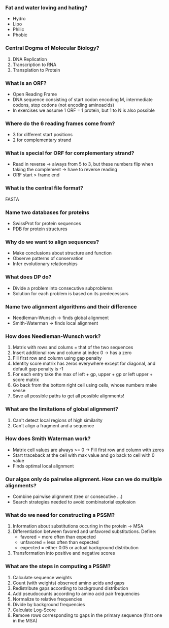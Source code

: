 ### Fat and water loving and hating?
- Hydro
- Lipo
- Philic
- Phobic

### Central Dogma of Molecular Biology?
1. DNA Replication
2. Transcription to RNA
3. Transplation to Protein

### What is an ORF?
- Open Reading Frame
- DNA sequence consisting of start codon encoding M, intermediate codons, stop codons (not encoding aminoacids)
- In exercises we assume 1 ORF = 1 protein, but 1 to N is also possible

### Where do the 6 reading frames come from?
- 3 for different start positions
- 2 for complementary strand

### What is special for ORF for complementary strand?
- Read in reverse -> always from 5 to 3, but these numbers flip when taking the complement -> have to reverse reading
- ORF start > frame end

### What is the central file format? 
FASTA

### Name two databases for proteins
- SwissProt for protein sequences
- PDB for protein structures

### Why do we want to align sequences?
- Make conclusions about structure and function
- Observe patterns of conservation
- Infer evolutionary relationships

### What does DP do?
- Divide a problem into consecutive subproblems
- Solution for each problem is based on its predecessors

### Name two alignment algorithms and their difference
- Needleman-Wunsch -> finds global alignment
- Smith-Waterman -> finds local alignment

### How does Needleman-Wunsch work?
1. Matrix with rows and colums = that of the two sequences  
2. Insert additional row and column at index 0 -> has a zero
3. Fill first row and column using gap penalty
3. Identity score matrix has zeros everywhere except for diagonal, and default gap penalty is -1
4. For each entry take the max of left + gp, upper + gp or left upper + score matrix
5. Go back from the bottom right cell using cells, whose numbers make sense
6. Save all possible paths to get all possible alignments!

### What are the limitations of global alignment?
1. Can't detect local regions of high similarity
3. Can't align a fragment and a sequence

### How does Smith Waterman work?
- Matrix cell values are always >= 0 -> Fill first row and column with zeros
- Start traceback at the cell with max value and go back to cell with 0 value
- Finds optimal local alignment

### Our algos only do pairwise alignment. How can we do multiple alignments?
- Combine pairwise alignment (tree or consecutive ...)
- Search strategies needed to avoid combinatorial explosion

### What do we need for constructing a PSSM?
1. Information about substitutions occuring in the protein -> MSA
2. Differentiation between favored and unfavored substitutions. Define:
   - favored = more often than expected
   - unfavored = less often than expected
   - expected = either 0.05 or actual background distribution
3. Transformation into positive and negative scores

### What are the steps in computing a PSSM?
1. Calculate sequence weights
2. Count (with weights) observed amino acids and gaps
3. Redistribute gaps according to background distribution
4. Add pseudocounts according to amino acid pair frequencies
5. Normalize to relative frequencies
6. Divide by background frequencies
7. Calculate Log-Score
8. Remove rows corresponding to gaps in the primary sequence (first one in the MSA)



